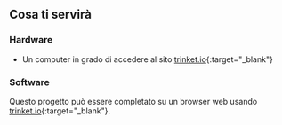 ## Cosa ti servirà

### Hardware

+ Un computer in grado di accedere al sito [trinket.io](https://trinket.io){:target="_blank"}

### Software

Questo progetto può essere completato su un browser web usando [trinket.io](https://trinket.io){:target="_blank"}.